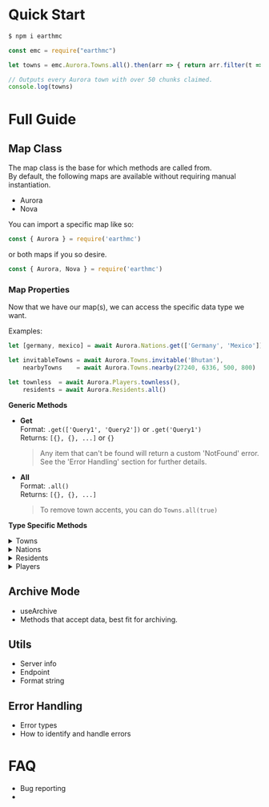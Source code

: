 # **Quick Start**
```js
$ npm i earthmc
``` 

```js 
const emc = require("earthmc")

let towns = emc.Aurora.Towns.all().then(arr => { return arr.filter(t => t.area > 50) })

// Outputs every Aurora town with over 50 chunks claimed.
console.log(towns)
```

# **Full Guide**
## **Map Class**
The map class is the base for which methods are called from.<br>
By default, the following maps are available without requiring manual instantiation.

- Aurora
- Nova

You can import a specific map like so:
```js
const { Aurora } = require('earthmc')
``` 
or both maps if you so desire.
```js
const { Aurora, Nova } = require('earthmc')
```

### **Map Properties**
Now that we have our map(s), we can access the specific data type we want.<br>

Examples: 
```js
let [germany, mexico] = await Aurora.Nations.get(['Germany', 'Mexico'])

let invitableTowns = await Aurora.Towns.invitable('Bhutan'),
    nearbyTowns    = await Aurora.Towns.nearby(27240, 6336, 500, 800)

let townless  = await Aurora.Players.townless(),
    residents = await Aurora.Residents.all()
```

**Generic Methods**<br>
- **Get**<br>
    Format: `.get(['Query1', 'Query2'])` or `.get('Query1')`<br>
    Returns: `[{}, {}, ...]` or `{}`<br>

    > Any item that can't be found will return a custom 'NotFound' error. <br>
    See the 'Error Handling' section for further details.

- **All**<br>
    Format: `.all()`<br>
    Returns: `[{}, {}, ...]`<br>

    > To remove town accents, you can do `Towns.all(true)`

**Type Specific Methods**<br>
    
<details>
    <summary>Towns</summary>

- **Nearby**<br>
    Format: `.nearby(xInput, zInput, xRadius, zRadius, towns)`<br>
    Returns: Array of towns within the radii from the given coords.<br>

    > Parameter 'towns' is optional and defaults to null.<br>
    If specified, nearby towns will be gathered using that array.

- **Invitable**<br>
    Format: `.invitable(nationName, includeBelonging)`<br>
    Returns: Array of towns the specified nation can invite.<br>

    > Parameter 'includeBelonging' is optional and defaults to false.<br>
    If true, the resulting array will include towns that belong to a nation.
</details>

<details>
    <summary>Nations</summary>
    
- **Nearby**<br>
    Format: `.nearby(xInput, zInput, xRadius, zRadius, nations)`<br>
    Returns: Array of nations within the radii from the given coords.<br>

    > Parameter 'nations' is optional and defaults to null.<br>
    If specified, nearby nations will be gathered using that array.

- **Joinable**<br>
    Format: `.joinable(townName, nationless)`<br>
    Returns: Array of nations the specified town can join.<br>

    > Parameter 'nationless' is optional and defaults to true.<br>
    While true, the town must be nationless to be eligible for joining.
</details>

<details>
    <summary>Residents</summary>

> Only generic methods exist on this property.

</details>

<details>
    <summary>Players</summary>

- **Townless**<br>
    Format: `.townless()`<br>
    Returns: Array of online players currently without a town.<br>

- **Online**<br>
    Format: `.online(includeResidentInfo)`<br>
    Returns: Array of all online players.<br>

    > Parameter 'includeResidentInfo' is optional and defaults to false.<br>
    While true, include keys containing extra info about a resident.

- **Nearby**<br>
    Format: `.nearby(xInput, zInput, xRadius, zRadius, players)`<br>
    Returns: Array of players within the radii from the given coords.<br>

    > Parameter 'players' is optional and defaults to null.<br>
    If specified, nearby players will be gathered using that array.
</details>

<p>

## **Archive Mode**
- useArchive
- Methods that accept data, best fit for archiving.

## **Utils**
- Server info
- Endpoint
- Format string

## **Error Handling**
- Error types
- How to identify and handle errors 

# **FAQ**
- Bug reporting
- 